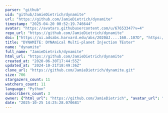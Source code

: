 ```yaml
---
parser: "github"
uid: "github/JamieDietrich/dynamite"
url: "https://github.com/JamieDietrich/dynamite"
timestamp: "2025-04-20 00:52:19.746644"
avatar: "https://avatars.githubusercontent.com/u/67653347?v=4"
repo_url: "https://github.com/JamieDietrich/dynamite"
doi: ["https://ui.adsabs.harvard.edu/abs/2020AJ....160..107D", "https://ui.adsabs.harvard.edu/abs/2025ascl.soft04015D/abstract"]
title: "DYNAMITE: DYNAmical Multi-planet Injection TEster"
name: "dynamite"
full_name: "JamieDietrich/dynamite"
html_url: "https://github.com/JamieDietrich/dynamite"
created_at: "2020-06-30T17:44:55Z"
updated_at: "2024-10-21T18:49:36Z"
clone_url: "https://github.com/JamieDietrich/dynamite.git"
size: 706
stargazers_count: 11
watchers_count: 11
language: "Python"
subscribers_count: 3
owner: {"html_url": "https://github.com/JamieDietrich", "avatar_url": "https://avatars.githubusercontent.com/u/67653347?v=4", "login": "JamieDietrich", "type": "User"}
date: "2025-10-25 14:25:28.070681"
---
```

